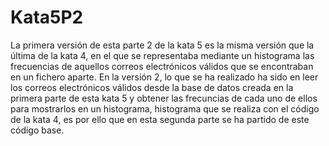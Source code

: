 # Kata5P2

La primera versión de esta parte 2 de la kata 5 es la misma versión que la última de la kata 4, en el que se representaba mediante un histograma las frecuencias de aquellos correos electrónicos válidos que se encontraban en un fichero aparte.
En la versión 2, lo que se ha realizado ha sido en leer los correos electrónicos válidos desde la base de datos creada en la primera parte de esta kata 5 y obtener las frecuncias de cada uno de ellos para mostrarlos en un histograma, histograma que se realiza con el código de la kata 4, es por ello que en esta segunda parte se ha partido de este código base.
